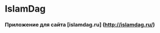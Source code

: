 # IslamDag

### Приложение для сайта [islamdag.ru] (http://islamdag.ru/)

[](https://github.com/glin94/islamdag/blob/master/Android_screenshots/Screenshot_2020-11-02-23-25-48-961_com.selamapp.islamdag.jpg) [](https://github.com/glin94/islamdag/blob/master/Android_screenshots/Screenshot_2020-11-02-23-25-48-961_com.selamapp.islamdag.jpg)

